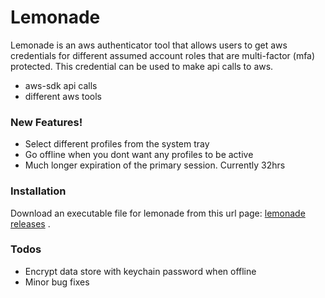# Lemonade

Lemonade is an aws authenticator tool that allows users to get aws credentials for different assumed account roles that are multi-factor (mfa) protected. This credential can be used to make api calls to aws.

  - aws-sdk api calls
  - different aws tools

### New Features!
  - Select different profiles from the system tray
  - Go offline when you dont want any profiles to be active
  - Much longer expiration of the primary session. Currently 32hrs

### Installation

Download an executable file for lemonade from this url page: [lemonade releases](https://github.com/bychwa/lemonade/releases) .

### Todos

 - Encrypt data store with keychain password when offline
 - Minor bug fixes
